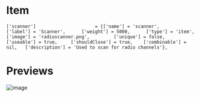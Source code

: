 # Item
```
['scanner'] 			 		 = {['name'] = 'scanner', 						['label'] = 'Scanner', 		['weight'] = 5000, 		['type'] = 'item', 		['image'] = 'radioscanner.png', 		['unique'] = false, 		['useable'] = true, 	['shouldClose'] = true,	   ['combinable'] = nil,   ['description'] = 'Used to scan for radio channels'},

```

# Previews
![image](https://user-images.githubusercontent.com/7463741/183947105-0d0c9c0a-d5b1-43f7-b35f-9ed4977796df.png)
